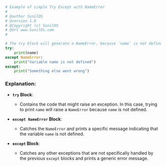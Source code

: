 
```python
# Example of simple Try Except with NameError
# 
# @author SunilOS  
# @version 1.0
# @Copyright (c) SunilOS  
# @Url www.SunilOs.com
#  

# The try block will generate a NameError, because `name` is not defined:
try:
    print(name)
except NameError:
    print("Variable name is not defined")
except:
    print("Something else went wrong")
```

### Explanation:
- **`try` Block**:
  - Contains the code that might raise an exception. In this case, trying to print `name` will raise a `NameError` because `name` is not defined.

- **`except NameError` Block**:
  - Catches the `NameError` and prints a specific message indicating that the variable `name` is not defined.

- **`except` Block**:
  - Catches any other exceptions that are not specifically handled by the previous `except` blocks and prints a generic error message.

